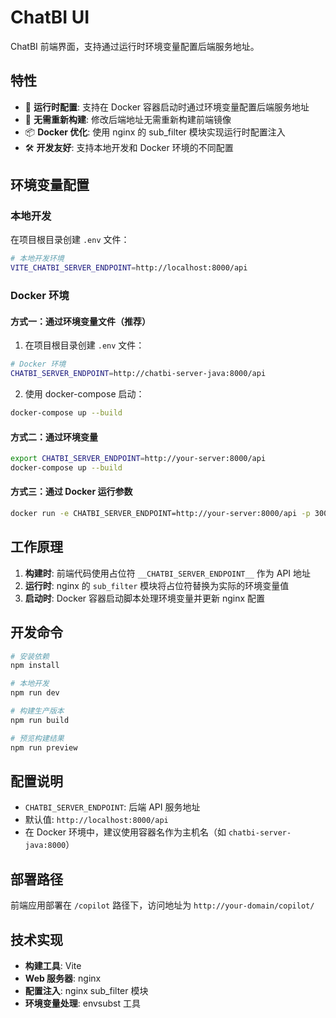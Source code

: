 # ChatBI UI

ChatBI 前端界面，支持通过运行时环境变量配置后端服务地址。

## 特性

- 🚀 **运行时配置**: 支持在 Docker 容器启动时通过环境变量配置后端服务地址
- 🔧 **无需重新构建**: 修改后端地址无需重新构建前端镜像
- 📦 **Docker 优化**: 使用 nginx 的 sub_filter 模块实现运行时配置注入
- 🛠️ **开发友好**: 支持本地开发和 Docker 环境的不同配置

## 环境变量配置

### 本地开发

在项目根目录创建 `.env` 文件：

```bash
# 本地开发环境
VITE_CHATBI_SERVER_ENDPOINT=http://localhost:8000/api
```

### Docker 环境

#### 方式一：通过环境变量文件（推荐）

1. 在项目根目录创建 `.env` 文件：
```bash
# Docker 环境
CHATBI_SERVER_ENDPOINT=http://chatbi-server-java:8000/api
```

2. 使用 docker-compose 启动：
```bash
docker-compose up --build
```

#### 方式二：通过环境变量

```bash
export CHATBI_SERVER_ENDPOINT=http://your-server:8000/api
docker-compose up --build
```

#### 方式三：通过 Docker 运行参数

```bash
docker run -e CHATBI_SERVER_ENDPOINT=http://your-server:8000/api -p 3000:80 chatbi-ui
```

## 工作原理

1. **构建时**: 前端代码使用占位符 `__CHATBI_SERVER_ENDPOINT__` 作为 API 地址
2. **运行时**: nginx 的 `sub_filter` 模块将占位符替换为实际的环境变量值
3. **启动时**: Docker 容器启动脚本处理环境变量并更新 nginx 配置

## 开发命令

```bash
# 安装依赖
npm install

# 本地开发
npm run dev

# 构建生产版本
npm run build

# 预览构建结果
npm run preview
```

## 配置说明

- `CHATBI_SERVER_ENDPOINT`: 后端 API 服务地址
- 默认值: `http://localhost:8000/api`
- 在 Docker 环境中，建议使用容器名作为主机名（如 `chatbi-server-java:8000`）

## 部署路径

前端应用部署在 `/copilot` 路径下，访问地址为 `http://your-domain/copilot/`

## 技术实现

- **构建工具**: Vite
- **Web 服务器**: nginx
- **配置注入**: nginx sub_filter 模块
- **环境变量处理**: envsubst 工具
